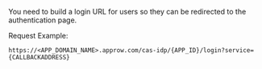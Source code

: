 <IntegrationDetailCard title="Build an Authentication URL">

You need to build a login URL for users so they can be redirected to the authentication page.

<ApiMethodSpec method="get" host="https://<APP_DOMAIN_NAME>.approw.com" path="/cas-idp/{APP_ID}/login" summary="Build an authentication URL for end users to access in the browser and initate an CAS login request." description="Initate an authentication request need an authentication URL for end users to access in the browser. Here are the query parameters:">
<template slot="queryParams">
<ApiMethodParam name="service" type="string" description="Callback address of the application."/>
<ApiMethodParam name="renew" type="boolean" description="Force the server to validate user's credential during the login process, which is mutually exclusive with the gateway."/>
<ApiMethodParam name="gateway" type="boolean" description="Force the server not to validate user's credential during the login process, which is mutually exclusive with the gateway."/>
</template>
</ApiMethodSpec>

Request Example:

```
https://<APP_DOMAIN_NAME>.approw.com/cas-idp/{APP_ID}/login?service={CALLBACKADDRESS}
```

</IntegrationDetailCard>
